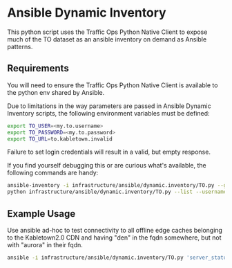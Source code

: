 <!--
    Licensed to the Apache Software Foundation (ASF) under one
    or more contributor license agreements.  See the NOTICE file
    distributed with this work for additional information
    regarding copyright ownership.  The ASF licenses this file
    to you under the Apache License, Version 2.0 (the
    "License"); you may not use this file except in compliance
    with the License.  You may obtain a copy of the License at

      http://www.apache.org/licenses/LICENSE-2.0

    Unless required by applicable law or agreed to in writing,
    software distributed under the License is distributed on an
    "AS IS" BASIS, WITHOUT WARRANTIES OR CONDITIONS OF ANY
    KIND, either express or implied.  See the License for the
    specific language governing permissions and limitations
    under the License.
-->
# Ansible Dynamic Inventory

This python script uses the Traffic Ops Python Native Client to expose much of the TO dataset as an ansible inventory on demand as Ansible patterns.

## Requirements
You will need to ensure the Traffic Ops Python Native Client is available to the python env shared by Ansible.

Due to limitations in the way parameters are passed in Ansible Dynamic Inventory scripts, the following environment variables must be defined:
```bash session
export TO_USER=<my.to.username>
export TO_PASSWORD=<my.to.password>
export TO_URL=to.kabletown.invalid
```
Failure to set login credentials will result in a valid, but empty response.

If you find yourself debugging this or are curious what's available, the following commands are handy:
```bash session
ansible-inventory -i infrastructure/ansible/dynamic.inventory/TO.py --graph --vars > ansible.inventory.txt
python infrastructure/ansible/dynamic.inventory/TO.py --list --username "<my.to.username>" --username "<my.to.password>" --url "to.kabletown.invalid" --verify_cert true
```

## Example Usage
Use ansible ad-hoc to test connectivity to all offline edge caches belonging to the Kabletown2.0 CDN and having "den" in the fqdn somewhere, but not with "aurora" in their fqdn.
```bash session
ansible -i infrastructure/ansible/dynamic.inventory/TO.py 'server_status|OFFLINE:&server_type|EDGE:&server_cdnName|Kabletown2.0:&*den*:!*aurora*' -m ping
```
